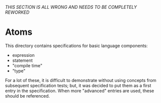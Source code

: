 _THIS SECTION IS ALL WRONG AND NEEDS TO BE COMPLETELY REWORKED_


# Atoms

This directory contains specifications for basic language components:

- expression
- statement
- "compile time"
- "type"

For a lot of these, it is difficult to demonstrate without using concepts
from subsequent specification tests; but, it was decided to put them as a
first entry in the specification. When more "advanced" entries are used,
these should be referenced.
